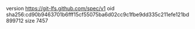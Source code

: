 version https://git-lfs.github.com/spec/v1
oid sha256:cd90b9463701b6fff15cf55075ba6d02cc9c1fbe9dd335c211efe121bd899712
size 7457
